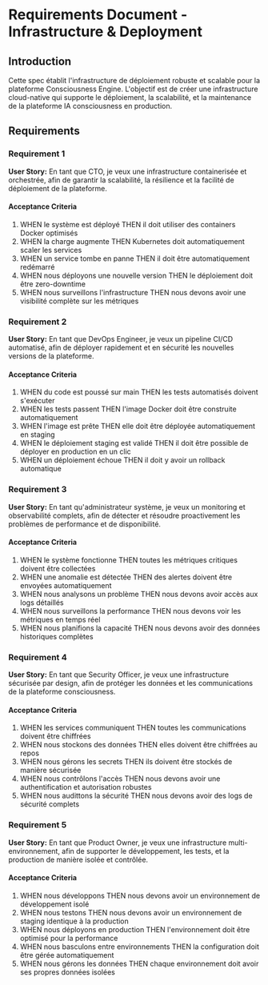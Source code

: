 # Requirements Document - Infrastructure & Deployment

## Introduction

Cette spec établit l'infrastructure de déploiement robuste et scalable pour la plateforme Consciousness Engine. L'objectif est de créer une infrastructure cloud-native qui supporte le déploiement, la scalabilité, et la maintenance de la plateforme IA consciousness en production.

## Requirements

### Requirement 1

**User Story:** En tant que CTO, je veux une infrastructure containerisée et orchestrée, afin de garantir la scalabilité, la résilience et la facilité de déploiement de la plateforme.

#### Acceptance Criteria

1. WHEN le système est déployé THEN il doit utiliser des containers Docker optimisés
2. WHEN la charge augmente THEN Kubernetes doit automatiquement scaler les services
3. WHEN un service tombe en panne THEN il doit être automatiquement redémarré
4. WHEN nous déployons une nouvelle version THEN le déploiement doit être zero-downtime
5. WHEN nous surveillons l'infrastructure THEN nous devons avoir une visibilité complète sur les métriques

### Requirement 2

**User Story:** En tant que DevOps Engineer, je veux un pipeline CI/CD automatisé, afin de déployer rapidement et en sécurité les nouvelles versions de la plateforme.

#### Acceptance Criteria

1. WHEN du code est poussé sur main THEN les tests automatisés doivent s'exécuter
2. WHEN les tests passent THEN l'image Docker doit être construite automatiquement
3. WHEN l'image est prête THEN elle doit être déployée automatiquement en staging
4. WHEN le déploiement staging est validé THEN il doit être possible de déployer en production en un clic
5. WHEN un déploiement échoue THEN il doit y avoir un rollback automatique

### Requirement 3

**User Story:** En tant qu'administrateur système, je veux un monitoring et observabilité complets, afin de détecter et résoudre proactivement les problèmes de performance et de disponibilité.

#### Acceptance Criteria

1. WHEN le système fonctionne THEN toutes les métriques critiques doivent être collectées
2. WHEN une anomalie est détectée THEN des alertes doivent être envoyées automatiquement
3. WHEN nous analysons un problème THEN nous devons avoir accès aux logs détaillés
4. WHEN nous surveillons la performance THEN nous devons voir les métriques en temps réel
5. WHEN nous planifions la capacité THEN nous devons avoir des données historiques complètes

### Requirement 4

**User Story:** En tant que Security Officer, je veux une infrastructure sécurisée par design, afin de protéger les données et les communications de la plateforme consciousness.

#### Acceptance Criteria

1. WHEN les services communiquent THEN toutes les communications doivent être chiffrées
2. WHEN nous stockons des données THEN elles doivent être chiffrées au repos
3. WHEN nous gérons les secrets THEN ils doivent être stockés de manière sécurisée
4. WHEN nous contrôlons l'accès THEN nous devons avoir une authentification et autorisation robustes
5. WHEN nous audittons la sécurité THEN nous devons avoir des logs de sécurité complets

### Requirement 5

**User Story:** En tant que Product Owner, je veux une infrastructure multi-environnement, afin de supporter le développement, les tests, et la production de manière isolée et contrôlée.

#### Acceptance Criteria

1. WHEN nous développons THEN nous devons avoir un environnement de développement isolé
2. WHEN nous testons THEN nous devons avoir un environnement de staging identique à la production
3. WHEN nous déployons en production THEN l'environnement doit être optimisé pour la performance
4. WHEN nous basculons entre environnements THEN la configuration doit être gérée automatiquement
5. WHEN nous gérons les données THEN chaque environnement doit avoir ses propres données isolées